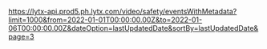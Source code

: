 https://lytx-api.prod5.ph.lytx.com/video/safety/eventsWithMetadata?limit=1000&from=2022-01-01T00:00:00.00Z&to=2022-01-06T00:00:00.00Z&dateOption=lastUpdatedDate&sortBy=lastUpdatedDate&page=3

